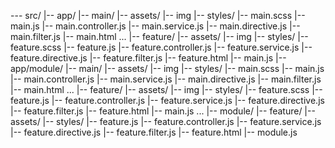 --- src/
	|-- app/
		|-- main/
			|-- assets/
				|-- img
			|-- styles/
				|-- main.scss
			|--	main.js
			|-- main.controller.js
			|-- main.service.js
			|-- main.directive.js
			|-- main.filter.js
			|-- main.html
			...
			|-- feature/
				|-- assets/
					|-- img
				|-- styles/
					|-- feature.scss
				|--	feature.js
				|-- feature.controller.js
				|-- feature.service.js
				|-- feature.directive.js
				|-- feature.filter.js
				|-- feature.html
		|-- main.js
		|-- app/module/
			|-- main/
				|-- assets/
					|-- img
				|-- styles/
					|-- main.scss
				|--	main.js
				|-- main.controller.js
				|-- main.service.js
				|-- main.directive.js
				|-- main.filter.js
				|-- main.html
				...
				|-- feature/
					|-- assets/
						|-- img
					|-- styles/
						|-- feature.scss
					|--	feature.js
					|-- feature.controller.js
					|-- feature.service.js
					|-- feature.directive.js
					|-- feature.filter.js
					|-- feature.html
			|-- main.js
	...
	|-- module/
		|-- feature/
			|-- assets/
			|-- styles/
			|--	feature.js
			|-- feature.controller.js
			|-- feature.service.js
			|-- feature.directive.js
			|-- feature.filter.js
			|-- feature.html
		|-- module.js
	
